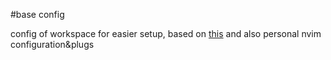 #base config

config of workspace for easier setup, based on [this](https://andrebrandao.me/articles/terminal-setup-with-zsh-tmux-dracula-theme/) and also personal nvim configuration&plugs
